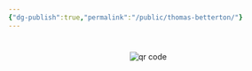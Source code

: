 ```yaml
---
{"dg-publish":true,"permalink":"/public/thomas-betterton/"}
---
```


#




#
<p style="text-align: center;"><img src="https://chart.googleapis.com/chart?cht=qr&chl=https://notes.andrasdenes.com/thomas-betterton&chs=180x180&choe=UTF-8&chld=L|2" alt="qr code"></p>

